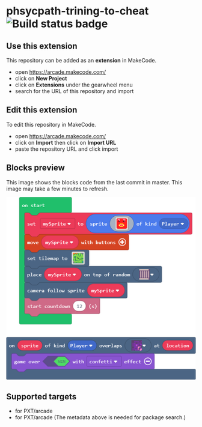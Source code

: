# phsycpath-trining-to-cheat ![Build status badge](https://github.com/antorajotte/phsycpath-trining-to-cheat/workflows/MakeCode/badge.svg)



## Use this extension

This repository can be added as an **extension** in MakeCode.

* open https://arcade.makecode.com/
* click on **New Project**
* click on **Extensions** under the gearwheel menu
* search for the URL of this repository and import

## Edit this extension

To edit this repository in MakeCode.

* open https://arcade.makecode.com/
* click on **Import** then click on **Import URL**
* paste the repository URL and click import

## Blocks preview

This image shows the blocks code from the last commit in master.
This image may take a few minutes to refresh.

![A rendered view of the blocks](https://github.com/antorajotte/phsycpath-trining-to-cheat/raw/master/.makecode/blocks.png)

## Supported targets

* for PXT/arcade
* for PXT/arcade
(The metadata above is needed for package search.)

